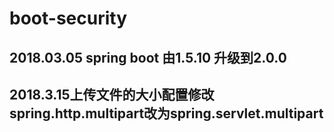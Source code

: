 # boot-security
## 2018.03.05 spring boot 由1.5.10 升级到2.0.0
## 2018.3.15上传文件的大小配置修改spring.http.multipart改为spring.servlet.multipart
